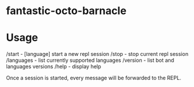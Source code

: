 # fantastic-octo-barnacle




# Usage

/start - [language] start a new repl session
/stop - stop current repl session
/languages - list currently supported languages
/version - list bot and languages versions
/help - display help

Once a session is started, every message will be forwarded to the REPL.